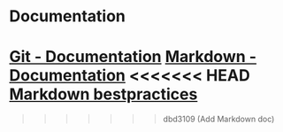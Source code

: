 # Documentation
[Git - Documentation](https://git-scm.com/doc)
[Markdown - Documentation](https://guides.github.com/features/mastering-markdown)
<<<<<<< HEAD
[Markdown bestpractices](https://www.markdownguide.org/basic-syntax/)
=======
>>>>>>> dbd3109 (Add Markdown doc)
